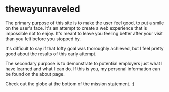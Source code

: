 # thewayunraveled
The primary purpose of this site is to make the user feel good, to put a smile on the user's face.  It's an attempt to create a web experience that is impossible not to enjoy.  It's meant to leave you feeling better after your visit than you felt before you stopped by.

It's difficult to say if that lofty goal was thoroughly achieved, but I feel pretty good about the results of this early attempt.

The secondary purpose is to demonstrate to potential employers just what I have learned and what I can do.  If this is you, my personal information can be found on the about page.

Check out the globe at the bottom of the mission statement. :) 

